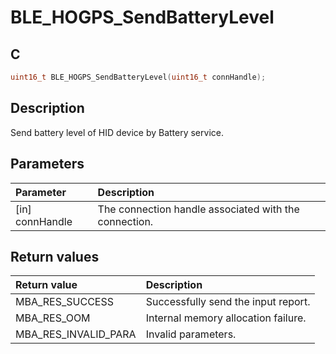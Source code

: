 # BLE_HOGPS_SendBatteryLevel

## C

```c
uint16_t BLE_HOGPS_SendBatteryLevel(uint16_t connHandle);
```

## Description

Send battery level of HID device by Battery service.

## Parameters

|Parameter|Description|
|:---|:---|
|\[in\] connHandle|The connection handle associated with the connection.|

## Return values

|Return value|Description|
|:---|:---|
MBA_RES_SUCCESS|Successfully send the input report.|
MBA_RES_OOM|Internal memory allocation failure.|
MBA_RES_INVALID_PARA|Invalid parameters.|
